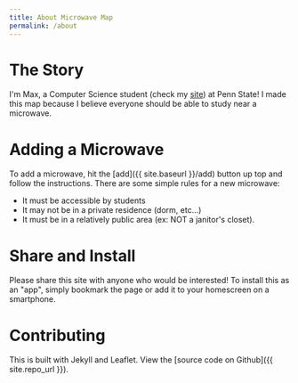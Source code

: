 ```yaml
---
title: About Microwave Map
permalink: /about
---
```


# The Story

I'm Max, a Computer Science student (check my [site](https://itsmaxymoo.com))
at Penn State! I made this map because I believe everyone should be able to study
near a microwave.

# Adding a Microwave

To add a microwave, hit the [add]({{ site.baseurl }}/add) button up top
and follow the instructions. There are some simple rules for a new microwave:

* It must be accessible by students
* It may not be in a private residence (dorm, etc...)
* It must be in a relatively public area (ex: NOT a janitor's closet).

# Share and Install

Please share this site with anyone who would be interested!
To install this as an "app", simply bookmark the page or add
it to your homescreen on a smartphone.

# Contributing

This is built with Jekyll and Leaflet. View the
[source code on Github]({{ site.repo_url }}).